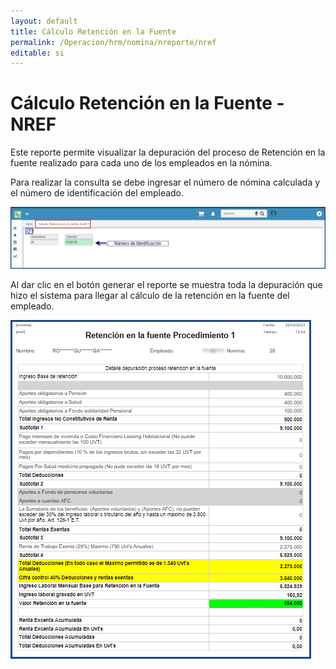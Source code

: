 ```yaml
---
layout: default
title: Cálculo Retención en la Fuente 
permalink: /Operacion/hrm/nomina/nreporte/nref
editable: si
---
```


# Cálculo Retención en la Fuente - NREF

Este reporte permite visualizar la depuración del
proceso de Retención en la fuente realizado para
cada uno de los empleados en la nómina.

Para realizar la consulta se debe ingresar el
número de nómina calculada y el número de
identificación del empleado.

![](nref1.png)

Al dar clic en el botón generar el reporte se
muestra toda la depuración que hizo el sistema
para llegar al cálculo de la retención en la
fuente del empleado.

![](nref2.png)
